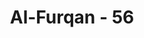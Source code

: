 ---
title: "Al-Furqan - 56"
no: 56
arabic_no: ٥٦
ayah: وَمَآ اَرْسَلْنٰكَ اِلَّا مُبَشِّرًا وَّنَذِيْرًا 
translation: "Dan tidaklah Kami mengutus engkau (Muhammad) melainkan hanya sebagai pembawa kabar gembira dan pemberi peringatan. "
tafsir: "Mengapa kaum musyrikin itu membantu setan berbuat durhaka terhadap Allah, padahal Dia telah mengutus rasul-Nya memberi berita gembira bagi orang yang beriman dan beramal saleh, dan memberi peringatan kepada mereka. Mereka juga mengetahui bahwa rasul itu diutus untuk membawa kabar gembira dan memberi peringatan. Alangkah bodohnya orang-orang yang memusuhi rasul."
---